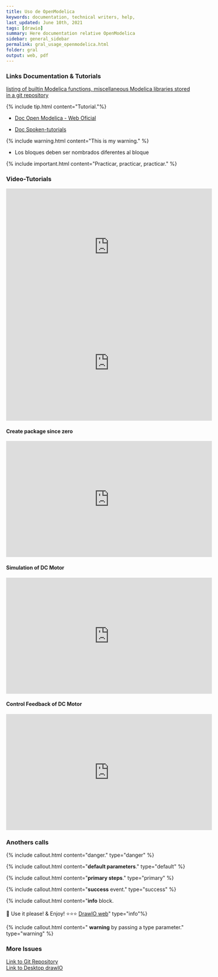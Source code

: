 ```yaml
---
title: Uso de OpenModelica
keywords: documentation, technical writers, help, 
last_updated: June 10th, 2021
tags: [drawio]
summary: Here documentation relative OpenModelica
sidebar: general_sidebar
permalink: gral_usage_openmodelica.html
folder: gral
output: web, pdf
---
```


### Links Documentation & Tutorials



 [listing of builtin Modelica functions, miscellaneous Modelica libraries stored in a git repository](https://build.openmodelica.org/Documentation/)



{% include tip.html content="Tutorial."%}

- [Doc Open Modelica - Web Oficial](https://www.openmodelica.org/useresresources/userdocumentation)

- [Doc Spoken-tutorials](https://spoken-tutorial.org/watch/OpenModelica/Developing+an+equation-based+model/English/)




{% include warning.html content="This is my warning." %}
- Los bloques deben ser nombrados diferentes al bloque


{% include important.html content="Practicar, practicar, practicar." %}


### Video-Tutorials

<iframe width="560" height="315" src="https://www.youtube.com/embed/H9x-u6wxsoE" title="YouTube video player" frameborder="0" allow="accelerometer; autoplay; clipboard-write; encrypted-media; gyroscope; picture-in-picture" allowfullscreen></iframe>

<iframe width="560" height="315" src="https://www.youtube.com/embed/2Q-3WTifxcI" title="YouTube video player" frameborder="0" allow="accelerometer; autoplay; clipboard-write; encrypted-media; gyroscope; picture-in-picture" allowfullscreen></iframe>


#### Create package since zero

<iframe width="560" height="315" src="https://www.youtube.com/embed/esSMzMCFwbo" title="YouTube video player" frameborder="0" allow="accelerometer; autoplay; clipboard-write; encrypted-media; gyroscope; picture-in-picture" allowfullscreen></iframe>


#### Simulation of DC Motor

<iframe width="560" height="315" src="https://www.youtube.com/embed/lWhG33YntXI" title="YouTube video player" frameborder="0" allow="accelerometer; autoplay; clipboard-write; encrypted-media; gyroscope; picture-in-picture" allowfullscreen></iframe>

#### Control Feedback of DC Motor 

<iframe width="560" height="315" src="https://www.youtube.com/embed/Dw66ODbMS2A" title="YouTube video player" frameborder="0" allow="accelerometer; autoplay; clipboard-write; encrypted-media; gyroscope; picture-in-picture" allowfullscreen></iframe>


### Anothers calls

{% include callout.html content="danger." type="danger" %}

{% include callout.html content="**default parameters**." type="default" %}

{% include callout.html content="**primary steps**." type="primary" %}

{% include callout.html content="**success** event." type="success" %}

{% include callout.html content="**info**  block. <br/><br/>🎨 Use it please! &  Enjoy! ⭐⭐⭐ [DrawIO web](https://app.diagrams.net/)" type="info"%}

{% include callout.html content=" **warning** by passing a type parameter." type="warning" %}


### More Issues
<div class="alert alert-success" role="alert"><i class="fa fa-download fa-lg"></i>
<a alt='git repository' href='https://openmodelica.org/git/OpenModelicaLibraries.git'> Link to Git Repository</a></div>

<div class="alert alert-success" role="alert"><i class="fa fa-download fa-lg"></i>
<a alt='desktop drawIO' href='https://github.com/jgraph/drawio-desktop/releases/tag/v14.1.8'> Link to Desktop drawIO</a></div>
